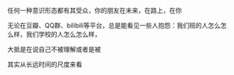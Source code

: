 任何一种意识形态都有其受众，你的朋友在未来，在路上，在你



无论在豆瓣、QQ群、bilibili等平台，总是能看见一些人抱怨：我们班的人怎么怎么样，我们学校的人怎么怎么样，

大抵是在说自己不被理解或者是被



其实从长远时间的尺度来看



